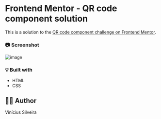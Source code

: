 # Frontend Mentor - QR code component solution

This is a solution to the [QR code component challenge on Frontend Mentor](https://www.frontendmentor.io/challenges/qr-code-component-iux_sIO_H). 

### :camera: Screenshot

![image](https://user-images.githubusercontent.com/92500615/192808368-6add53a7-10b8-424e-881c-dc5b6c0123e7.png)


### :bulb: Built with

- HTML
- CSS 

## :raising_hand_man: Author

Vinícius Silveira

